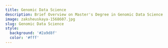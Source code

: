 ```yaml
---
title: Genomic Data Science
description: Brief Overview on Master's Degree in Genomic Data Science
image: zaksheuskaya-1568607.jpg
slug: Genomic Data Science
style:
  background: '#2a9d8f'
  color: '#fff'
---
```

